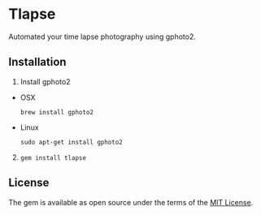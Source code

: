 # Tlapse

Automated your time lapse photography using gphoto2.

## Installation

1. Install gphoto2

  * OSX

    ```
    brew install gphoto2
    ```

  * Linux

    ```
    sudo apt-get install gphoto2
    ```

2. `gem install tlapse`

## License

The gem is available as open source under the terms of the [MIT License](http://opensource.org/licenses/MIT).

